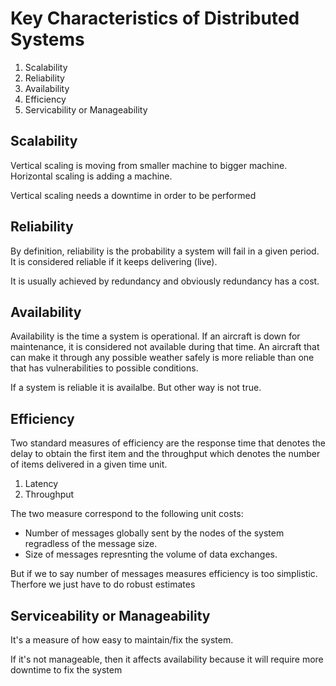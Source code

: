 # Key Characteristics of Distributed Systems

1. Scalability
2. Reliability
3. Availability
4. Efficiency
5. Servicability or Manageability

## Scalability

Vertical scaling is moving from smaller machine to bigger machine. Horizontal scaling is adding a machine.

Vertical scaling needs a downtime in order to be performed

## Reliability

By definition, reliability is the probability a system will fail in a given period. It is considered reliable if it keeps delivering (live).

It is usually achieved by redundancy and obviously redundancy has a cost.

## Availability

Availability is the time a system is operational. If an aircraft is down for maintenance, it is considered not available during that time. An aircraft that can make it through any possible weather safely is more
reliable than one that has vulnerabilities to possible conditions.

If a system is reliable it is availalbe. But other way is not true.

## Efficiency

Two standard measures of efficiency are the response time that denotes the delay to obtain the first item and the throughput which denotes the number of items delivered in a given time unit.

1. Latency
2. Throughput

The two measure correspond to the following unit costs:

- Number of messages globally sent by the nodes of the system regradless of the message size.
- Size of messages represnting the volume of data exchanges.

But if we to say number of messages measures efficiency is too simplistic. Therfore we just have to do robust estimates


## Serviceability or Manageability

It's a measure of how easy to maintain/fix the system.

If it's not manageable, then it affects availability because it will require more downtime to fix the system
